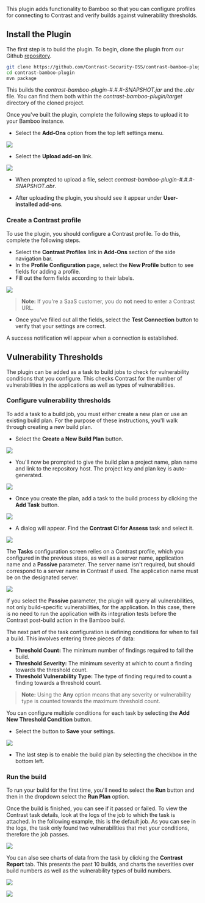 <!--
title: "Contrast Bamboo Plugin"
description: "Bamboo build plugin using the Contrast Java SDK"
tags: "tools Bamboo SDK Integration Java Continuous Integration"
-->

This plugin adds functionality to Bamboo so that you can configure profiles for connecting to Contrast and verify builds against vulnerability thresholds.

## Install the Plugin

The first step is to build the plugin. To begin, clone the plugin from our Github [repository](https://github.com/Contrast-Security-OSS/contrast-bamboo-plugin.git).

```bash
git clone https://github.com/Contrast-Security-OSS/contrast-bamboo-plugin.git
cd contrast-bamboo-plugin
mvn package
```

This builds the *contrast-bamboo-plugin-#.#.#-SNAPSHOT.jar* and the *.obr* file. You can find them both within the *contrast-bamboo-plugin/target* directory of the cloned project.

Once you've built the plugin, complete the following steps to upload it to your Bamboo instance. 

* Select the **Add-Ons** option from the top left settings menu.

<a href="assets/images/Bamboo_Add_On_Option.png" rel="lightbox" title="Navigating to add-ons in Bamboo"><img class="thumbnail" src="assets/images/Bamboo_Add_On_Option.png"/></a>

* Select the **Upload add-on** link.

<a href="assets/images/Bamboo_Plugin_Uploaded.png" rel="lightbox" title="Successfully uploaded add-on"><img class="thumbnail" src="assets/images/Bamboo_Plugin_Uploaded.png"/></a>

* When prompted to upload a file, select *contrast-bamboo-plugin-#.#.#-SNAPSHOT.obr*.

* After uploading the plugin, you should see it appear under **User-installed add-ons**.

### Create a Contrast profile

To use the plugin, you should configure a Contrast profile. To do this, complete the following steps. 

* Select the **Contrast Profiles** link in **Add-Ons** section of the side navigation bar. 
* In the **Profile Configuration** page, select the **New Profile** button to see fields for adding a profile. 
* Fill out the form fields according to their labels.

<a href="assets/images/Bamboo_Add_Profile_Success.png" rel="lightbox" title="Successful configuration"><img class="thumbnail" src="assets/images/Bamboo_Add_Profile_Success.png"/></a>

>**Note:** If you're a SaaS customer, you do **not** need to enter a Contrast URL. 

* Once you've filled out all the fields, select the **Test Connection** button to verify that your settings are correct. 

A success notification will appear when a connection is established. 

## Vulnerability Thresholds

The plugin can be added as a task to build jobs to check for vulnerability conditions that you configure. This checks Contrast for the number of vulnerabilities in the applications as well as types of vulnerabilities.

### Configure vulnerability thresholds

To add a task to a build job, you must either create a new plan or use an existing build plan. For the purpose of these instructions, you'll walk through creating a new build plan.

* Select the **Create a New Build Plan** button.

<a href="assets/images/Bamboo_Create_New_Build_Plan.png" rel="lightbox" title="Create a new build plan"><img class="thumbnail" src="assets/images/Bamboo_Create_New_Build_Plan.png"/></a>

* You'll now be prompted to give the build plan a project name, plan name and link to the repository host. The project key and plan key is auto-generated.

<a href="assets/images/Bamboo_Configure_Build_Plan.png" rel="lightbox" title="Configure the build plan"><img class="thumbnail" src="assets/images/Bamboo_Configure_Build_Plan.png"/></a>

* Once you create the plan, add a task to the build process by clicking the **Add Task** button.

<a href="assets/images/Bamboo_Add_First_Task.png" rel="lightbox" title="Add Contrast task"><img class="thumbnail" src="assets/images/Bamboo_Add_First_Task.png"/></a>

* A dialog will appear. Find the **Contrast CI for Assess** task and select it.

<a href="assets/images/Bamboo_Add_Contrast_Task.png" rel="lightbox" title="Vulnerability threshold task"><img class="thumbnail" src="assets/images/Bamboo_Add_Contrast_Task.png"/></a>

The **Tasks** configuration screen relies on a Contrast profile, which you configured in the previous steps, as well as a server name, application name and a **Passive** parameter. The server name isn't required, but should correspond to a server name in Contrast if used. The application name must be on the designated server. 

<a href="assets/images/Bamboo_Task_Definition.png" rel="lightbox" title="Configuring the task"><img class="thumbnail" src="assets/images/Bamboo_Task_Definition.png"/></a>

If you select the **Passive** parameter, the plugin will query all vulnerabilities, not only build-specific vulnerabilities, for the application. In this case, there is no need to run the application with its integration tests before the Contrast post-build action in the Bamboo build.

The next part of the task configuration is defining conditions for when to fail a build. This involves entering three pieces of data:

* **Threshold Count:** The minimum number of findings required to fail the build.
* **Threshold Severity:** The minimum severity at which to count a finding towards the threshold count.
* **Threshold Vulnerability Type:** The type of finding required to count a finding towards a threshold count.

>**Note:** Using the **Any** option means that any severity or vulnerability type is counted towards the maximum threshold count.

You can configure multiple conditions for each task by selecting the **Add New Threshold Condition** button.

* Select the button to **Save** your settings. 

<a href="assets/images/Bamboo_Enable_Plan.png" rel="lightbox" title="Enable build plan"><img class="thumbnail" src="assets/images/Bamboo_Enable_Plan.png"/></a>

* The last step is to enable the build plan by selecting the checkbox in the bottom left.

### Run the build

To run your build for the first time, you'll need to select the **Run** button and then in the dropdown select the **Run Plan** option.

Once the build is finished, you can see if it passed or failed. To view the Contrast task details, look at the logs of the job to which the task is attached. In the following example, this is the default job. As you can see in the logs, the task only found two vulnerabilities that met your conditions, therefore the job passes.

<a href="assets/images/Bamboo_Result_Logs.png" rel="lightbox" title="Bamboo build logs"><img class="thumbnail" src="assets/images/Bamboo_Result_Logs.png"/></a>

You can also see charts of data from the task by clicking the **Contrast Report** tab. This presents the past 10 builds, and charts the severities over build numbers as well as the vulnerability types of build numbers.

<a href="assets/images/Bamboo_Chart_Severity_Trend2.png" rel="lightbox" title="Bamboo severity chart"><img class="thumbnail" src="assets/images/Bamboo_Chart_Severity_Trend2.png"/></a>

<a href="assets/images/Bamboo_Chart_Vulnerability_Trend2.png" rel="lightbox" title="Bamboo vulnerability chart"><img class="thumbnail" src="assets/images/Bamboo_Chart_Vulnerability_Trend2.png"/></a>

